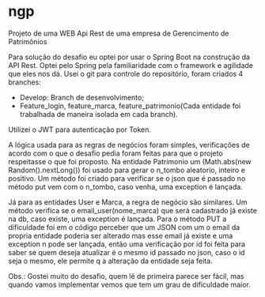 # ngp
Projeto de uma WEB Api Rest de uma empresa de Gerencimento de Patrimônios

Para solução do desafio eu optei por usar o Spring Boot na construção da API Rest.
Optei pelo Spring pela familiaridade com o framework e agilidade que eles nos dá. Usei o git para controle do repositório, foram criados 4 branches:
 - Develop: Branch de desenvolvimento;
 - Feature_login, feature_marca, feature_patrimonio(Cada entidade foi trabalhada de maneira isolada em cada branch).
 
 Utilizei o JWT para autenticação por Token.

A lógica usada para as regras de negócios foram simples, verificações de acordo com o que o desafio pedia foram feitas para que o projeto respeitasse o que foi proposto.
Na entidade Patrimonio um (Math.abs(new Random().nextLong()) foi usado para gerar o n_tombo aleatorio, inteiro e positivo. Um método foi criado para verificar se o json que é passado no método put vem com o n_tombo, caso venha, uma exception é lançada.

Já para as entidades User e Marca, a regra de negócio são similares. Um método verifica se o email_user(nome_marca) que será cadastrado já existe na db, caso existe, uma exception é lançada. Para o método PUT a dificuldade foi em o código perceber que um JSON com um o email da propria entidade poderia ser alterado mas esse email já existe e uma exception n pode ser lançada, então uma verificação por id foi feita para saber se quem deseja atualizar é o mesmo id passado no json, caso o id seja o mesmo, ele permite q a alteração da entidade seja feita.

Obs.: Gostei muito do desafio, quem lê de primeira parece ser fácil, mas quando vamos implementar vemos que tem um grau de dificuldade maior.
